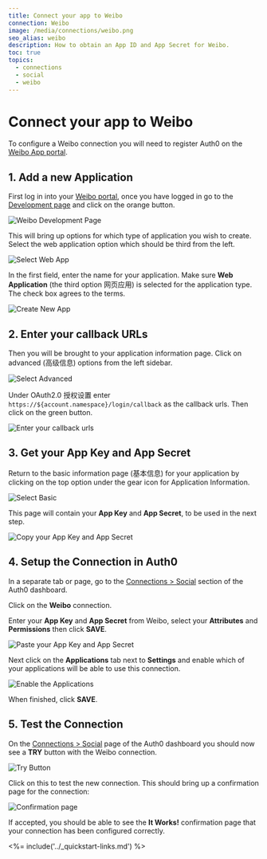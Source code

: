 ```yaml
---
title: Connect your app to Weibo
connection: Weibo
image: /media/connections/weibo.png
seo_alias: weibo
description: How to obtain an App ID and App Secret for Weibo.
toc: true
topics:
  - connections
  - social
  - weibo
---
```


# Connect your app to Weibo

To configure a Weibo connection you will need to register Auth0 on the [Weibo App portal](http://open.weibo.com/apps).

## 1. Add a new Application

First log in into your [Weibo portal](http://open.weibo.com/apps), once you have logged in go to the [Development page](http://open.weibo.com/development) and click on the orange button.

![Weibo Development Page](/media/articles/connections/social/weibo/development-page.png)

This will bring up options for which type of application you wish to create. Select the web application option which should be third from the left.

![Select Web App](/media/articles/connections/social/weibo/select-web-app.png)

In the first field, enter the name for your application. Make sure **Web Application** (the third option 网页应用) is selected for the application type. The check box agrees to the terms.

![Create New App](/media/articles/connections/social/weibo/create-app.png)

## 2. Enter your callback URLs

Then you will be brought to your application information page. Click on advanced (高级信息) options from the left sidebar.

![Select Advanced](/media/articles/connections/social/weibo/click-advanced.png)

Under OAuth2.0 授权设置 enter `https://${account.namespace}/login/callback` as the callback urls. Then click on the green button.

![Enter your callback urls](/media/articles/connections/social/weibo/enter-callback.png)

## 3. Get your **App Key** and **App Secret**

Return to the basic information page (基本信息) for your application by clicking on the top option under the gear icon for Application Information.

![Select Basic](/media/articles/connections/social/weibo/click-basic.png)

This page will contain your **App Key** and **App Secret**, to be used in the next step.

![Copy your App Key and App Secret](/media/articles/connections/social/weibo/get-app-key-secret.png)

## 4. Setup the Connection in Auth0

In a separate tab or page, go to the [Connections > Social](${manage_url}/#/connections/social) section of the Auth0 dashboard.

Click on the **Weibo** connection.

Enter your **App Key** and **App Secret** from Weibo, select your **Attributes** and **Permissions** then click **SAVE**.

![Paste your App Key and App Secret](/media/articles/connections/social/weibo/enter-keys.png)

Next click on the **Applications** tab next to **Settings** and enable which of your applications will be able to use this connection.

![Enable the Applications](/media/articles/connections/social/weibo/enable-clients.png)

When finished, click **SAVE**.

## 5. Test the Connection

On the [Connections > Social](${manage_url}/#/connections/social) page of the Auth0 dashboard you should now see a **TRY** button with the Weibo connection.

![Try Button](/media/articles/connections/social/weibo/try-connection.png)

Click on this to test the new connection. This should bring up a confirmation page for the connection:

![Confirmation page](/media/articles/connections/social/weibo/confirmation.png)

If accepted, you should be able to see the **It Works!** confirmation page that your connection has been configured correctly.

<%= include('../_quickstart-links.md') %>


